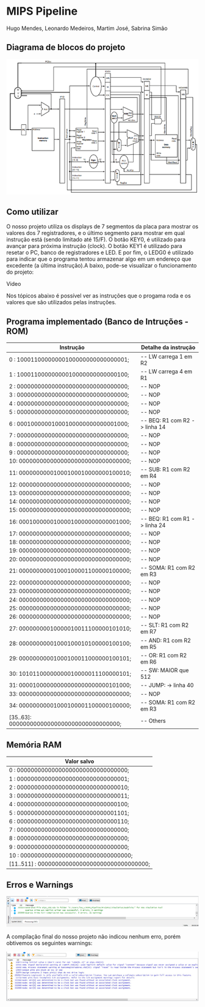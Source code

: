 # MIPS Pipeline
Hugo Mendes, Leonardo Medeiros, Martim José, Sabrina Simão

## Diagrama de blocos do projeto
![Diagrama de Blocos](diagrama.png)

## Como utilizar
O nosso projeto utiliza os displays de 7 segmentos da placa para mostrar os valores dos 7 registradores, e o último segmento para mostrar em qual instrução está (sendo limitado até 15/F). O botão KEY0, é utilizado para avançar para próxima instrução (clock). O botão KEY1 é utilizado para resetar o PC, banco de registradores e LED. E por fim, o LEDG0 é utilizado para indicar que o programa tentou armazenar algo em um endereço que excedente (a última instrução).A baixo, pode-se visualizar o funcionamento do projeto:

Video

Nos tópicos abaixo é possível ver as instruções que o progama roda e os valores que são utilizados pelas instruções.

## Programa implementado (Banco de Intruções - ROM)
| Instrução                                   | Detalhe da instrução          |
|---------------------------------------------|-------------------------------|
| 0 : 10001100000000100000000000000001;       | -- LW carrega 1 em R2         |
| 1 : 10001100000000010000000000000100;       | -- LW carrega 4 em R1         |
| 2 : 00000000000000000000000000000000;       | -- NOP                        |
| 3 : 00000000000000000000000000000000;       | -- NOP                        |
| 4 : 00000000000000000000000000000000;       | -- NOP                        |
| 5 : 00000000000000000000000000000000;       | -- NOP                        |
| 6 : 00010000001000100000000000001000;       | -- BEQ: R1 com R2 -> linha 14 |
| 7 : 00000000000000000000000000000000;       | -- NOP                        |
| 8 : 00000000000000000000000000000000;       | -- NOP                        |
| 9 : 00000000000000000000000000000000;       | -- NOP                        |
| 10: 00000000000000000000000000000000;       | -- NOP                        |
| 11: 00000000001000100010000000100010;       | -- SUB: R1 com R2 em R4       |
| 12: 00000000000000000000000000000000;       | -- NOP                        |
| 13: 00000000000000000000000000000000;       | -- NOP                        |
| 14: 00000000000000000000000000000000;       | -- NOP                        |
| 15: 00000000000000000000000000000000;       | -- NOP                        |
| 16: 00010000001000010000000000001000;       | -- BEQ: R1 com R1 -> linha 24 |
| 17: 00000000000000000000000000000000;       | -- NOP                        |
| 18: 00000000000000000000000000000000;       | -- NOP                        |
| 19: 00000000000000000000000000000000;       | -- NOP                        |
| 20: 00000000000000000000000000000000;       | -- NOP                        |
| 21: 00000000001000100001100000100000;       | -- SOMA: R1 com R2 em R3      |
| 22: 00000000000000000000000000000000;       | -- NOP                        |
| 23: 00000000000000000000000000000000;       | -- NOP                        |
| 24: 00000000000000000000000000000000;       | -- NOP                        |
| 25: 00000000000000000000000000000000;       | -- NOP                        |
| 26: 00000000000000000000000000000000;       | -- NOP                        |
| 27: 00000000010000010011100000101010;       | -- SLT: R1 com R2 em R7       |
| 28: 00000000001000100010100000100100;       | -- AND: R1 com R2 em R5       |
| 29: 00000000001000100011000000100101;       | -- OR: R1 com R2 em R6        |
| 30: 10101100000000010000011100000101;       | -- SW: MAIOR que 512          |
| 31: 00001000000000000000000000101000;       | -- JUMP: -> linha 40          |
| 33: 00000000000000000000000000000000;       | -- NOP                        |
| 34: 00000000001000100001100000100000;       | -- SOMA: R1 com R2 em R3      |
| [35..63]: 00000000000000000000000000000000; | -- Others                     |

## Memória RAM
| Valor salvo                                   |
|-----------------------------------------------|
| 0 : 00000000000000000000000000000000;         |
| 1 : 00000000000000000000000000000001;         |
| 2 : 00000000000000000000000000000010;         |
| 3 : 00000000000000000000000000000011;         |
| 4 : 00000000000000000000000000000100;         |
| 5 : 00000000000000000000000000001101;         |
| 6 : 00000000000000000000000000000110;         |
| 7 : 00000000000000000000000000000000;         |
| 8 : 00000000000000000000000000000000;         |
| 9 : 00000000000000000000000000000000;         |
| 10 : 00000000000000000000000000000000;        |
| [11..511] : 00000000000000000000000000000000; |

## Erros e Warnings
![Resultado da compilação](compilation.PNG)

A compilação final do nosso projeto não indicou nenhum erro, porém obtivemos os seguintes warnings:

![Warnings](warnings.jpeg)

